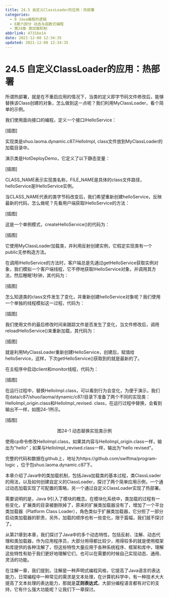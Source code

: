 ```yaml
---
title: 24.5 自定义ClassLoader的应用：热部署
categories:
  - 9 Java编程的逻辑
  - 6第六部分 动态与函数式编程
  - 第24章 类加载机制
abbrlink: 4731be14
date: 2021-12-08 12:34:35
updated: 2021-12-08 12:34:35
---
```

# 24.5 自定义ClassLoader的应用：热部署
所谓热部署，就是在不重启应用的情况下，当类的定义即字节码文件修改后，能够替换该Class创建的对象，怎么做到这一点呢？我们利用MyClassLoader，看个简单的示例。

我们使用面向接口的编程，定义一个接口IHelloService：

[插图]

实现类是shuo.laoma.dynamic.c87.HelloImpl, class文件放到MyClassLoader的加载目录中。

演示类是HotDeployDemo，它定义了以下静态变量：

[插图]

CLASS_NAME表示实现类名称，FILE_NAME是具体的class文件路径，helloService是IHelloService实例。

当CLASS_NAME代表的类字节码改变后，我们希望重新创建helloService，反映最新的代码，怎么做呢？先看用户端获取IHelloService的方法：

[插图]

这是一个单例模式，createHelloService()的代码为：

[插图]

它使用MyClassLoader加载类，并利用反射创建实例，它假定实现类有一个public无参构造方法。

在调用IHelloService的方法时，客户端总是先通过getHelloService获取实例对象，我们模拟一个客户端线程，它不停地获取IHelloService对象，并调用其方法，然后睡眠1秒钟，其代码为：

[插图]

怎么知道类的class文件发生了变化，并重新创建helloService对象呢？我们使用一个单独的线程模拟这一过程，代码为：

[插图]

我们使用文件的最后修改时间来跟踪文件是否发生了变化，当文件修改后，调用reloadHelloService()来重新加载，其代码为：

[插图]

就是利用MyClassLoader重新创建HelloService，创建后，赋值给helloService，这样，下次getHelloService()获取到的就是最新的了。

在主程序中启动client和monitor线程，代码为：

[插图]

在运行过程中，替换HelloImpl.class，可以看到行为会变化，为便于演示，我们在data/c87/shuo/laoma/dynamic/c87/目录下准备了两个不同的实现类：HelloImpl_origin.class和HelloImpl_revised. class，在运行过程中替换，会看到输出不一样，如图24-1所示。

[插图]

<center>图24-1 动态替换实现类示例</center>

使用cp命令修改HelloImpl.class，如果其内容与HelloImpl_origin.class一样，输出为"hello"；如果与HelloImpl_revised.class一样，输出为"hello revised"。

完整的代码和数据在github上，地址为https://github.com/swiftma/program-logic ，位于包shuo.laoma.dynamic.c87下。

本章介绍了Java中的类加载机制，包括Java加载类的基本过程，类ClassLoader的用法，以及如何创建自定义的ClassLoader，探讨了两个简单应用示例，一个通过动态加载实现了可配置的策略，另一个通过自定义ClassLoader实现了热部署。

需要说明的是，Java 9引入了模块的概念。在模块化系统中，类加载的过程有一些变化，扩展类的目录被删除掉了，原来的扩展类加载器没有了，增加了一个平台类加载器（Platform Class Loader），角色类似于扩展类加载器，它分担了一部分启动类加载器的职责，另外，加载的顺序也有一些变化，限于篇幅，我们就不探讨了。

从第21章到本章，我们探讨了Java中的多个动态特性，包括反射、注解、动态代理和类加载器，作为应用程序员，大部分用得都比较少，用得较多的就是使用框架和库提供的各种注解了，但这些特性大量应用于各种系统程序、框架和库中，理解这些特性有助于我们更好地理解它们，也可以在需要的时候自己实现动态、通用、灵活的功能。

在注解一章，我们提到，注解是一种声明式编程风格，它提高了Java语言的表达能力，日常编程中一种常见的需求是文本处理，在计算机科学中，有一种技术大大提高了文本处理的表达能力，那就是**正则表达式**，大部分编程语言都有对它的支持，它有什么强大功能呢？让我们下一章探讨。
